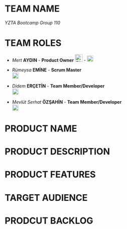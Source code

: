 # TEAM NAME 

_YZTA Bootcamp Group 110_

# TEAM ROLES

- *Mert* __AYDIN__ - __Product Owner__ <a href="https://github.com/Mert30" target="_blank"><img src="https://github.githubassets.com/images/modules/logos_page/GitHub-Mark.png" width="24" alt="GitHub"></a> - <a href="https://www.linkedin.com/in/mert30/" target="_blank"><img src="https://i.sstatic.net/gVE0j.png" width="20" alt="LinkedIn"></a>

- *Rümeysa* __EMİNE__ - __Scrum Master__  
  <a href="https://github.com/rumeysaemine" target="_blank"><img src="https://i.sstatic.net/tskMh.png" width="20" alt="GitHub"></a>

- *Didem* __ERÇETİN__ - __Team Member/Developer__  
  <a href="https://github.com/didemerctn" target="_blank"><img src="https://i.sstatic.net/tskMh.png" width="20" alt="GitHub"></a>

- *Mevlüt Serhat* __ÖZŞAHİN__ - __Team Member/Developer__  
  <a href="https://github.com/MevlutOz" target="_blank"><img src="https://i.sstatic.net/tskMh.png" width="20" alt="GitHub"></a>
  
# PRODUCT NAME


# PRODUCT DESCRIPTION


# PRODUCT FEATURES


# TARGET AUDIENCE


# PRODCUT BACKLOG


